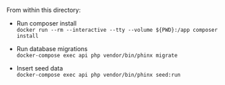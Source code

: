 From within this directory:

- Run composer install \
`docker run --rm --interactive --tty --volume ${PWD}:/app composer install`

- Run database migrations \
`docker-compose exec api php vendor/bin/phinx migrate`

- Insert seed data \
`docker-compose exec api php vendor/bin/phinx seed:run`
